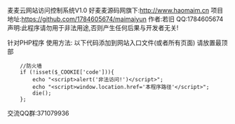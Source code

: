 麦麦云网站访问控制系统V1.0    好麦麦源码网旗下:http://www.haomaim.cn
项目地址:https://github.com/1784605674/maimaiyun
作者:若旧  QQ:1784605674
声明:此程序请勿用于非法用途,否则产生任何后果与开发者无关!

针对PHP程序
使用方法:
		以下代码添加到网站入口文件(或者所有页面)
		请放置最顶部
		
		//防火墙
		if (!isset($_COOKIE['code'])){
			echo "<script>alert('非法访问!')</script>";
			echo "<script>window.location.href='本程序路径'</script>";
			die();
		};


交流QQ群:371079936
